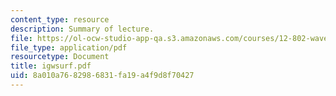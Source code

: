 ```yaml
---
content_type: resource
description: Summary of lecture.
file: https://ol-ocw-studio-app-qa.s3.amazonaws.com/courses/12-802-wave-motions-in-the-ocean-and-atmosphere-spring-2004/8a010a7682986831fa19a4f9d8f70427_igwsurf.pdf
file_type: application/pdf
resourcetype: Document
title: igwsurf.pdf
uid: 8a010a76-8298-6831-fa19-a4f9d8f70427
---
```

